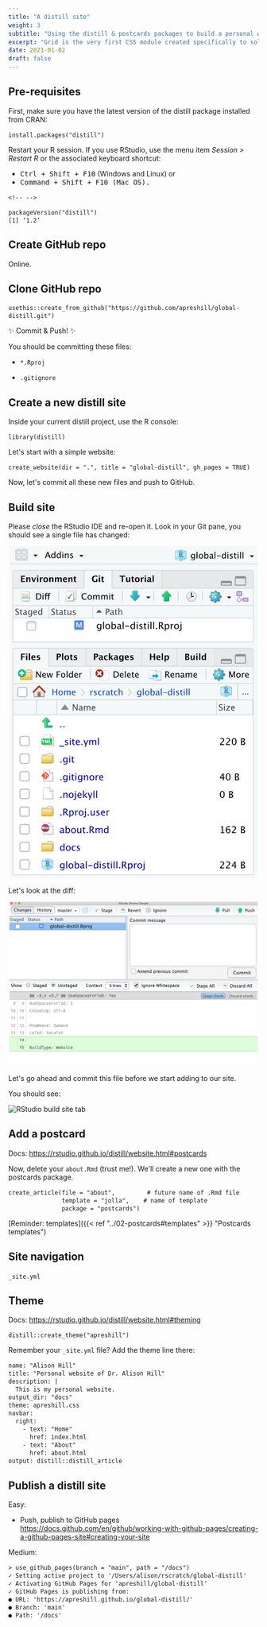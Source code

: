 ```yaml
---
title: "A distill site"
weight: 3
subtitle: "Using the distill & postcards packages to build a personal website with R Markdown."
excerpt: "Grid is the very first CSS module created specifically to solve the layout problems we’ve all been hacking our way around for as long as we’ve been making websites."
date: 2021-01-02
draft: false
---
```


## Pre-requisites

First, make sure you have the latest version of the distill package installed from CRAN:

    install.packages("distill")

Restart your R session. If you use RStudio, use the menu item *Session \> Restart R* or the associated keyboard shortcut:

-   <kbd>Ctrl + Shift + F10</kbd> (Windows and Linux) or
-   <kbd>Command + Shift + F10<kbd> (Mac OS).

```{=html}
<!-- -->
```
    packageVersion("distill")
    [1] ‘1.2’

## Create GitHub repo

Online.

## Clone GitHub repo

    usethis::create_from_github("https://github.com/apreshill/global-distill.git")

:sparkles: Commit & Push! :sparkles:

You should be committing these files:

-   `*.Rproj`

-   `.gitignore`

## Create a new distill site

Inside your current distill project, use the R console:

    library(distill)

Let's start with a simple website:

    create_website(dir = ".", title = "global-distill", gh_pages = TRUE)

Now, let's commit all these new files and push to GitHub.

## Build site

Please *close* the RStudio IDE and re-open it. Look in your Git pane, you should see a single file has changed:

<center>

<img src="rproj-git.png" width="500"/>

</center>

Let's look at the diff:

<center>

<img src="rproj-diff.png" width="500"/>

</center>

Let's go ahead and commit this file before we start adding to our site.

You should see:

![RStudio build site tab](https://rstudio-education.github.io/sharing-short-notice/images/screenshots/build-site.png)

## Add a postcard

Docs: <https://rstudio.github.io/distill/website.html#postcards>

Now, delete your `about.Rmd` (trust me!). We'll create a new one with the postcards package.

```
create_article(file = "about",         # future name of .Rmd file
               template = "jolla",    # name of template
               package = "postcards")
```

[Reminder: templates]({{< ref "../02-postcards#templates" >}} "Postcards templates")


## Site navigation

`_site.yml`

## Theme

Docs: <https://rstudio.github.io/distill/website.html#theming>

    distill::create_theme("apreshill")

Remember your `_site.yml` file? Add the theme line there:

``` {.yaml}
name: "Alison Hill"
title: "Personal website of Dr. Alison Hill"
description: |
  This is my personal website.
output_dir: "docs"
theme: apreshill.css
navbar:
  right:
    - text: "Home"
      href: index.html
    - text: "About"
      href: about.html
output: distill::distill_article
```

## Publish a distill site

Easy:

-   Push, publish to GitHub pages <https://docs.github.com/en/github/working-with-github-pages/creating-a-github-pages-site#creating-your-site>

Medium:

```
> use_github_pages(branch = "main", path = "/docs")
✓ Setting active project to '/Users/alison/rscratch/global-distill'
✓ Activating GitHub Pages for 'apreshill/global-distill'
✓ GitHub Pages is publishing from:
● URL: 'https://apreshill.github.io/global-distill/'
● Branch: 'main'
● Path: '/docs'
```
